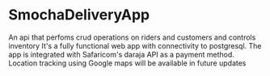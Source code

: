 # SmochaDeliveryApp
An api that perfoms crud operations on riders and customers and controls inventory
It's a fully functional web app with connectivity to postgresql.
The app is integrated with Safaricom's daraja API as a payment method.
Location tracking using Google maps will be available in future updates 
